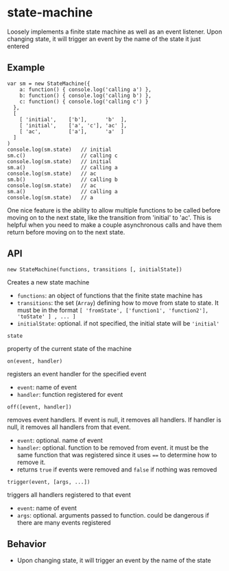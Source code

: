 # state-machine

Loosely implements a finite state machine as well as an event listener.  Upon changing state, it will trigger an event by the name of the state it just entered

## Example
```
var sm = new StateMachine({
    a: function() { console.log('calling a') },
    b: function() { console.log('calling b') },
    c: function() { console.log('calling c') }
  },
  [
    [ 'initial', 	['b'], 		'b'  ],
    [ 'initial', 	['a', 'c'], 'ac' ],
    [ 'ac', 		['a'],		'a'  ]
  ]
)
console.log(sm.state)	// initial
sm.c()					// calling c
console.log(sm.state)	// initial
sm.a()					// calling a
console.log(sm.state)	// ac
sm.b()					// calling b
console.log(sm.state)	// ac
sm.a()					// calling a
console.log(sm.state)	// a
```

One nice feature is the ability to allow multiple functions to be called before moving on to the next state, like the transition from 'initial' to 'ac'.  This is helpful when you need to make a couple asynchronous calls and have them return before moving on to the next state.

## API
```
new StateMachine(functions, transitions [, initialState])
```
Creates a new state machine
* `functions`: an object of functions that the finite state machine has
* `transitions`: the set (`Array`) defining how to move from state to state.  It must be in the format `[ 'fromState', ['function1', 'function2'], 'toState' ] , ... ]`
* `initialState`: optional.  if not specified, the initial state will be `'initial'`

```
state
```
property of the current state of the machine

```
on(event, handler)
```
registers an event handler for the specified event
* `event`: name of event
* `handler`: function registered for event

```
off([event, handler])
```
removes event handlers.  If event is null, it removes all handlers.  If handler is null, it removes all handlers from that event.
* `event`: optional. name of event
* `handler`: optional. function to be removed from event.  it must be the same function that was registered since it uses `==` to determine how to remove it.
* returns `true` if events were removed and `false` if nothing was removed

```
trigger(event, [args, ...])
```
triggers all handlers registered to that event
* `event`: name of event
* `args`: optional. arguments passed to function.  could be dangerous if there are many events registered

## Behavior
* Upon changing state, it will trigger an event by the name of the state